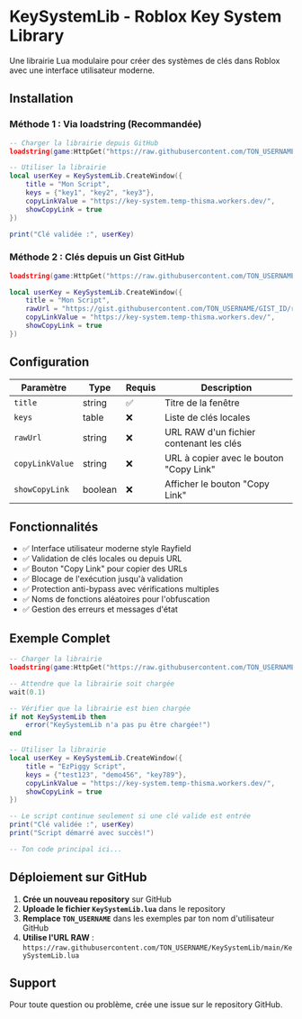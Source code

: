 # KeySystemLib - Roblox Key System Library

Une librairie Lua modulaire pour créer des systèmes de clés dans Roblox avec une interface utilisateur moderne.

## Installation

### Méthode 1 : Via loadstring (Recommandée)
```lua
-- Charger la librairie depuis GitHub
loadstring(game:HttpGet("https://raw.githubusercontent.com/TON_USERNAME/KeySystemLib/main/KeySystemLib.lua"))()

-- Utiliser la librairie
local userKey = KeySystemLib.CreateWindow({
    title = "Mon Script",
    keys = {"key1", "key2", "key3"},
    copyLinkValue = "https://key-system.temp-thisma.workers.dev/",
    showCopyLink = true
})

print("Clé validée :", userKey)
```

### Méthode 2 : Clés depuis un Gist GitHub
```lua
loadstring(game:HttpGet("https://raw.githubusercontent.com/TON_USERNAME/KeySystemLib/main/KeySystemLib.lua"))()

local userKey = KeySystemLib.CreateWindow({
    title = "Mon Script",
    rawUrl = "https://gist.githubusercontent.com/TON_USERNAME/GIST_ID/raw/keys_check",
    copyLinkValue = "https://key-system.temp-thisma.workers.dev/",
    showCopyLink = true
})
```

## Configuration

| Paramètre | Type | Requis | Description |
|-----------|------|--------|-------------|
| `title` | string | ✅ | Titre de la fenêtre |
| `keys` | table | ❌ | Liste de clés locales |
| `rawUrl` | string | ❌ | URL RAW d'un fichier contenant les clés |
| `copyLinkValue` | string | ❌ | URL à copier avec le bouton "Copy Link" |
| `showCopyLink` | boolean | ❌ | Afficher le bouton "Copy Link" |

## Fonctionnalités

- ✅ Interface utilisateur moderne style Rayfield
- ✅ Validation de clés locales ou depuis URL
- ✅ Bouton "Copy Link" pour copier des URLs
- ✅ Blocage de l'exécution jusqu'à validation
- ✅ Protection anti-bypass avec vérifications multiples
- ✅ Noms de fonctions aléatoires pour l'obfuscation
- ✅ Gestion des erreurs et messages d'état

## Exemple Complet

```lua
-- Charger la librairie
loadstring(game:HttpGet("https://raw.githubusercontent.com/TON_USERNAME/KeySystemLib/main/KeySystemLib.lua"))()

-- Attendre que la librairie soit chargée
wait(0.1)

-- Vérifier que la librairie est bien chargée
if not KeySystemLib then
    error("KeySystemLib n'a pas pu être chargée!")
end

-- Utiliser la librairie
local userKey = KeySystemLib.CreateWindow({
    title = "EzPiggy Script",
    keys = {"test123", "demo456", "key789"},
    copyLinkValue = "https://key-system.temp-thisma.workers.dev/",
    showCopyLink = true
})

-- Le script continue seulement si une clé valide est entrée
print("Clé validée :", userKey)
print("Script démarré avec succès!")

-- Ton code principal ici...
```

## Déploiement sur GitHub

1. **Crée un nouveau repository** sur GitHub
2. **Uploade le fichier `KeySystemLib.lua`** dans le repository
3. **Remplace `TON_USERNAME`** dans les exemples par ton nom d'utilisateur GitHub
4. **Utilise l'URL RAW** : `https://raw.githubusercontent.com/TON_USERNAME/KeySystemLib/main/KeySystemLib.lua`

## Support

Pour toute question ou problème, crée une issue sur le repository GitHub. 
